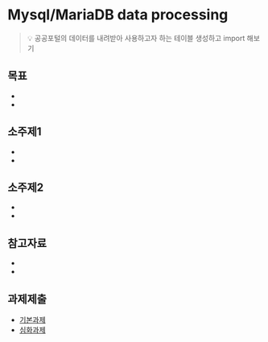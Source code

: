 # Mysql/MariaDB data processing
> :bulb: 공공포털의 데이터를 내려받아 사용하고자 하는 테이블 생성하고 import 해보기

## 목표
- 
- 

## 소주제1
-
-

## 소주제2
-
-

## 참고자료
-
-

## 과제제출
- [기본과제](기본과제)
- [심화과제](심화과제)
